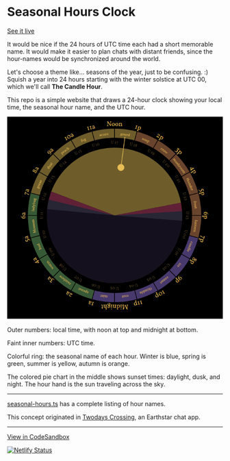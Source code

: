 # Seasonal Hours Clock

[See it live](https://seasonal-hours-clock.netlify.app/)

It would be nice if the 24 hours of UTC time each had a short memorable name.  It would make it easier to plan chats with distant friends, since the hour-names would be synchronized around the world.

Let's choose a theme like... seasons of the year, just to be confusing. :)  Squish a year into 24 hours starting with the winter solstice at UTC 00, which we'll call **The Candle Hour**.

This repo is a simple website that draws a 24-hour clock showing your local time, the seasonal hour name, and the UTC hour.

![](Selection_009.png)

Outer numbers: local time, with noon at top and midnight at bottom.

Faint inner numbers: UTC time.

Colorful ring: the seasonal name of each hour.  Winter is blue, spring is green, summer is yellow, autumn is orange.

The colored pie chart in the middle shows sunset times: daylight, dusk, and night.  The hour hand is the sun traveling across the sky.

---

[seasonal-hours.ts](https://github.com/cinnamon-bun/seasonal-hours-clock/blob/main/src/seasonal-hours.ts) has a complete listing of hour names.

This concept originated in [Twodays Crossing](https://github.com/earthstar-project/twodays-crossing), an Earthstar chat app.

---

[View in CodeSandbox](https://codesandbox.io/s/old-hooks-2cxi6?file=/README.md)

[![Netlify Status](https://api.netlify.com/api/v1/badges/9082d826-4108-4eb0-b2d3-d2e6d6066a9d/deploy-status)](https://app.netlify.com/sites/seasonal-hours-clock/deploys)
